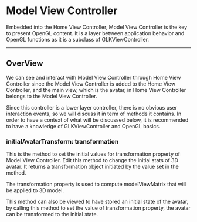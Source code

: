 # Model View Controller

Embedded into the Home View Controller, Model View Controller is the key to present OpenGL content. It is a layer between application behavior and OpenGL functions as it is a subclass of GLKViewController.

---

## OverView

We can see and interact with Model View Controller through Home View Controller since the Model View Controller is added to the Home View Controller, and the main view, which is the avatar, in Home View Controller belongs to the Model View Controller.

Since this controller is a lower layer controller, there is no obvious user interaction events, so we will discuss it in term of methods it contains. In order to have a context of what will be discussed below, it is recommended to have a knowledge of GLKViewController and OpenGL basics.

### initialAvatarTransform: transformation

This is the method to set the initial values for transformation property of Model View Controller. Edit this method to change the initial stats of 3D avatar. It returns a transformation object initiated by the value set in the method.

The transformation property is used to compute modelViewMatrix that will be applied to 3D model.

This method can also be viewed to have stored an initial state of the avatar, by calling this method to set the value of transformation property, the avatar can be transformed to the initial state.

